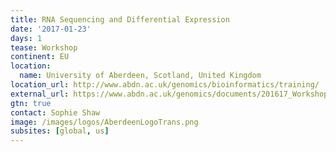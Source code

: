 ```yaml
---
title: RNA Sequencing and Differential Expression
date: '2017-01-23'
days: 1
tease: Workshop
continent: EU
location:
  name: University of Aberdeen, Scotland, United Kingdom
location_url: http://www.abdn.ac.uk/genomics/bioinformatics/training/
external_url: https://www.abdn.ac.uk/genomics/documents/201617_Workshops/RNA_Sequencing_2017.pdf
gtn: true
contact: Sophie Shaw
image: /images/logos/AberdeenLogoTrans.png
subsites: [global, us]
---
```

